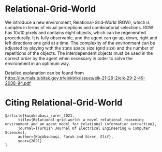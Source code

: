 # Relational-Grid-World

We introduce a new environment, Relational-Grid-World (RGW), which is complex in terms of 
visual perceptions and combinatorial selections. RGW has 10x10 pixels and contains eight objects, which can
be regenerated procedurally. It is fully observable, and the agent can go up, down,
right and left directions one grid at a time. The complexity of the environment can be adjusted by playing with
the state space size (grid size) and the number of repetitions of the objects. The interdependent objects must 
be used in the correct order by the agent when necessary in order to solve the environment in an optimum way.

Detailed explanation can be found from https://journals.tubitak.gov.tr/elektrik/issues/elk-21-29-2/elk-29-2-49-2008-94.pdf

# Citing Relational-Grid-World

```
@article{küçüksubaşi_sürer_2021, 
      title={Relational-grid-world: a novel relational reasoning environment and an agent model for relational information extraction},
      journal={Turkish Journal Of Electrical Engineering & Computer Sciences}, 
      author={Küçüksubaşi, Faruk and Sürer, Elif}, 
      year={2021}
}

```
